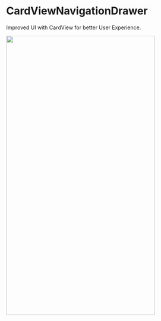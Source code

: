 # CardViewNavigationDrawer
Improved UI with CardView for better User Experience.





<img src="https://user-images.githubusercontent.com/42689087/154422731-c1b07170-f5aa-4bb3-a288-3c9750195cb1.png" width=400 height=750>

